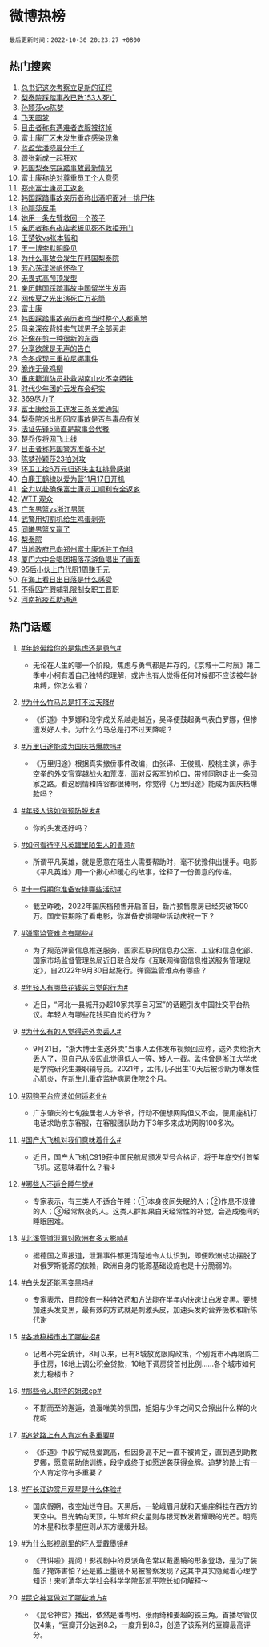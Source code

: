# 微博热榜

`最后更新时间：2022-10-30 20:23:27 +0800`

## 热门搜索

1. [总书记这次考察立足新的征程](https://m.weibo.cn/search?containerid=100103type%3D1%26t%3D10%26q%3D%23%E6%80%BB%E4%B9%A6%E8%AE%B0%E8%BF%99%E6%AC%A1%E8%80%83%E5%AF%9F%E7%AB%8B%E8%B6%B3%E6%96%B0%E7%9A%84%E5%BE%81%E7%A8%8B%23&stream_entry_id=51&isnewpage=1&extparam=seat%3D1%26c_type%3D51%26filter_type%3Drealtimehot%26pos%3D0%26dgr%3D0%26cate%3D10103%26display_time%3D1667132605%26pre_seqid%3D166713260552604172298&luicode=10000011&lfid=106003type%253D25%2526t%253D3%2526disable_hot%253D1%2526filter_type%253Drealtimehot)
1. [梨泰院踩踏事故已致153人死亡](https://m.weibo.cn/search?containerid=100103type%3D1%26t%3D10%26q%3D%23%E6%A2%A8%E6%B3%B0%E9%99%A2%E8%B8%A9%E8%B8%8F%E4%BA%8B%E6%95%85%E5%B7%B2%E8%87%B4153%E4%BA%BA%E6%AD%BB%E4%BA%A1%23&stream_entry_id=31&isnewpage=1&extparam=seat%3D1%26realpos%3D1%26pos%3D0%26band_rank%3D1%26dgr%3D0%26flag%3D2%26c_type%3D31%26q%3D%2523%25E6%25A2%25A8%25E6%25B3%25B0%25E9%2599%25A2%25E8%25B8%25A9%25E8%25B8%258F%25E4%25BA%258B%25E6%2595%2585%25E5%25B7%25B2%25E8%2587%25B4153%25E4%25BA%25BA%25E6%25AD%25BB%25E4%25BA%25A1%2523%26filter_type%3Drealtimehot%26cate%3D0%26lcate%3D5001%26display_time%3D1667132605%26pre_seqid%3D166713260552604172298&luicode=10000011&lfid=106003type%253D25%2526t%253D3%2526disable_hot%253D1%2526filter_type%253Drealtimehot)
1. [孙颖莎vs陈梦](https://m.weibo.cn/search?containerid=100103type%3D1%26t%3D10%26q%3D%23%E5%AD%99%E9%A2%96%E8%8E%8Evs%E9%99%88%E6%A2%A6%23&stream_entry_id=31&isnewpage=1&extparam=seat%3D1%26realpos%3D2%26pos%3D1%26band_rank%3D2%26dgr%3D0%26flag%3D0%26c_type%3D31%26q%3D%2523%25E5%25AD%2599%25E9%25A2%2596%25E8%258E%258Evs%25E9%2599%2588%25E6%25A2%25A6%2523%26filter_type%3Drealtimehot%26cate%3D0%26lcate%3D5001%26display_time%3D1667132605%26pre_seqid%3D166713260552604172298&luicode=10000011&lfid=106003type%253D25%2526t%253D3%2526disable_hot%253D1%2526filter_type%253Drealtimehot)
1. [飞天圆梦](https://m.weibo.cn/search?containerid=100103type%3D1%26t%3D10%26q%3D%23%E9%A3%9E%E5%A4%A9%E5%9C%86%E6%A2%A6%23&stream_entry_id=31&isnewpage=1&extparam=seat%3D1%26realpos%3D3%26pos%3D2%26band_rank%3D3%26dgr%3D0%26flag%3D0%26c_type%3D31%26q%3D%2523%25E9%25A3%259E%25E5%25A4%25A9%25E5%259C%2586%25E6%25A2%25A6%2523%26filter_type%3Drealtimehot%26cate%3D0%26lcate%3D5001%26display_time%3D1667132605%26pre_seqid%3D166713260552604172298&luicode=10000011&lfid=106003type%253D25%2526t%253D3%2526disable_hot%253D1%2526filter_type%253Drealtimehot)
1. [目击者称有遇难者衣服被挤掉](https://m.weibo.cn/search?containerid=100103type%3D1%26t%3D10%26q%3D%23%E7%9B%AE%E5%87%BB%E8%80%85%E7%A7%B0%E6%9C%89%E9%81%87%E9%9A%BE%E8%80%85%E8%A1%A3%E6%9C%8D%E8%A2%AB%E6%8C%A4%E6%8E%89%23&stream_entry_id=31&isnewpage=1&extparam=seat%3D1%26realpos%3D4%26pos%3D3%26band_rank%3D4%26dgr%3D0%26flag%3D1%26c_type%3D31%26q%3D%2523%25E7%259B%25AE%25E5%2587%25BB%25E8%2580%2585%25E7%25A7%25B0%25E6%259C%2589%25E9%2581%2587%25E9%259A%25BE%25E8%2580%2585%25E8%25A1%25A3%25E6%259C%258D%25E8%25A2%25AB%25E6%258C%25A4%25E6%258E%2589%2523%26filter_type%3Drealtimehot%26cate%3D0%26lcate%3D5001%26display_time%3D1667132605%26pre_seqid%3D166713260552604172298&luicode=10000011&lfid=106003type%253D25%2526t%253D3%2526disable_hot%253D1%2526filter_type%253Drealtimehot)
1. [富士康厂区未发生重症感染现象](https://m.weibo.cn/search?containerid=100103type%3D1%26t%3D10%26q%3D%23%E5%AF%8C%E5%A3%AB%E5%BA%B7%E5%8E%82%E5%8C%BA%E6%9C%AA%E5%8F%91%E7%94%9F%E9%87%8D%E7%97%87%E6%84%9F%E6%9F%93%E7%8E%B0%E8%B1%A1%23&stream_entry_id=31&isnewpage=1&extparam=seat%3D1%26realpos%3D5%26pos%3D4%26band_rank%3D5%26dgr%3D0%26flag%3D0%26c_type%3D31%26q%3D%2523%25E5%25AF%258C%25E5%25A3%25AB%25E5%25BA%25B7%25E5%258E%2582%25E5%258C%25BA%25E6%259C%25AA%25E5%258F%2591%25E7%2594%259F%25E9%2587%258D%25E7%2597%2587%25E6%2584%259F%25E6%259F%2593%25E7%258E%25B0%25E8%25B1%25A1%2523%26filter_type%3Drealtimehot%26cate%3D0%26lcate%3D5001%26display_time%3D1667132605%26pre_seqid%3D166713260552604172298&luicode=10000011&lfid=106003type%253D25%2526t%253D3%2526disable_hot%253D1%2526filter_type%253Drealtimehot)
1. [蓝盈莹潘晓晨分手了](https://m.weibo.cn/search?containerid=100103type%3D1%26t%3D10%26q%3D%23%E8%93%9D%E7%9B%88%E8%8E%B9%E6%BD%98%E6%99%93%E6%99%A8%E5%88%86%E6%89%8B%E4%BA%86%23&stream_entry_id=31&isnewpage=1&extparam=seat%3D1%26realpos%3D6%26pos%3D5%26band_rank%3D6%26dgr%3D0%26flag%3D2%26c_type%3D31%26q%3D%2523%25E8%2593%259D%25E7%259B%2588%25E8%258E%25B9%25E6%25BD%2598%25E6%2599%2593%25E6%2599%25A8%25E5%2588%2586%25E6%2589%258B%25E4%25BA%2586%2523%26filter_type%3Drealtimehot%26cate%3D0%26lcate%3D5001%26display_time%3D1667132605%26pre_seqid%3D166713260552604172298&luicode=10000011&lfid=106003type%253D25%2526t%253D3%2526disable_hot%253D1%2526filter_type%253Drealtimehot)
1. [跟张新成一起狂欢](https://m.weibo.cn/search?containerid=100103type%3D1%26t%3D10%26q%3D%23%E8%B7%9F%E5%BC%A0%E6%96%B0%E6%88%90%E4%B8%80%E8%B5%B7%E7%8B%82%E6%AC%A2%23&stream_entry_id=31&isnewpage=1&extparam=seat%3D1%26pos%3D6%26band_rank%3D7%26topic_ad%3D1%26dgr%3D0%26c_type%3D31%26q%3D%2523%25E8%25B7%259F%25E5%25BC%25A0%25E6%2596%25B0%25E6%2588%2590%25E4%25B8%2580%25E8%25B5%25B7%25E7%258B%2582%25E6%25AC%25A2%2523%26filter_type%3Drealtimehot%26cate%3D0%26lcate%3D5001%26adid%3D169384%26display_time%3D1667132605%26pre_seqid%3D166713260552604172298&luicode=10000011&lfid=106003type%253D25%2526t%253D3%2526disable_hot%253D1%2526filter_type%253Drealtimehot)
1. [韩国梨泰院踩踏事故最新情况](https://m.weibo.cn/search?containerid=100103type%3D1%26t%3D10%26q%3D%23%E9%9F%A9%E5%9B%BD%E6%A2%A8%E6%B3%B0%E9%99%A2%E8%B8%A9%E8%B8%8F%E4%BA%8B%E6%95%85%E6%9C%80%E6%96%B0%E6%83%85%E5%86%B5%23&stream_entry_id=31&isnewpage=1&extparam=seat%3D1%26realpos%3D7%26pos%3D7%26band_rank%3D7%26dgr%3D0%26flag%3D16%26c_type%3D31%26q%3D%2523%25E9%259F%25A9%25E5%259B%25BD%25E6%25A2%25A8%25E6%25B3%25B0%25E9%2599%25A2%25E8%25B8%25A9%25E8%25B8%258F%25E4%25BA%258B%25E6%2595%2585%25E6%259C%2580%25E6%2596%25B0%25E6%2583%2585%25E5%2586%25B5%2523%26filter_type%3Drealtimehot%26cate%3D0%26lcate%3D5001%26display_time%3D1667132605%26pre_seqid%3D166713260552604172298&luicode=10000011&lfid=106003type%253D25%2526t%253D3%2526disable_hot%253D1%2526filter_type%253Drealtimehot)
1. [富士康称绝对尊重员工个人意愿](https://m.weibo.cn/search?containerid=100103type%3D1%26t%3D10%26q%3D%23%E5%AF%8C%E5%A3%AB%E5%BA%B7%E7%A7%B0%E7%BB%9D%E5%AF%B9%E5%B0%8A%E9%87%8D%E5%91%98%E5%B7%A5%E4%B8%AA%E4%BA%BA%E6%84%8F%E6%84%BF%23&stream_entry_id=31&isnewpage=1&extparam=seat%3D1%26realpos%3D8%26pos%3D8%26band_rank%3D8%26dgr%3D0%26flag%3D0%26c_type%3D31%26q%3D%2523%25E5%25AF%258C%25E5%25A3%25AB%25E5%25BA%25B7%25E7%25A7%25B0%25E7%25BB%259D%25E5%25AF%25B9%25E5%25B0%258A%25E9%2587%258D%25E5%2591%2598%25E5%25B7%25A5%25E4%25B8%25AA%25E4%25BA%25BA%25E6%2584%258F%25E6%2584%25BF%2523%26filter_type%3Drealtimehot%26cate%3D0%26lcate%3D5001%26display_time%3D1667132605%26pre_seqid%3D166713260552604172298&luicode=10000011&lfid=106003type%253D25%2526t%253D3%2526disable_hot%253D1%2526filter_type%253Drealtimehot)
1. [郑州富士康员工返乡](https://m.weibo.cn/search?containerid=100103type%3D1%26t%3D10%26q%3D%23%E9%83%91%E5%B7%9E%E5%AF%8C%E5%A3%AB%E5%BA%B7%E5%91%98%E5%B7%A5%E8%BF%94%E4%B9%A1%23&stream_entry_id=31&isnewpage=1&extparam=seat%3D1%26realpos%3D9%26pos%3D9%26band_rank%3D9%26dgr%3D0%26flag%3D1%26c_type%3D31%26q%3D%2523%25E9%2583%2591%25E5%25B7%259E%25E5%25AF%258C%25E5%25A3%25AB%25E5%25BA%25B7%25E5%2591%2598%25E5%25B7%25A5%25E8%25BF%2594%25E4%25B9%25A1%2523%26filter_type%3Drealtimehot%26cate%3D0%26lcate%3D5001%26display_time%3D1667132605%26pre_seqid%3D166713260552604172298&luicode=10000011&lfid=106003type%253D25%2526t%253D3%2526disable_hot%253D1%2526filter_type%253Drealtimehot)
1. [韩国踩踏事故亲历者称出酒吧面对一排尸体](https://m.weibo.cn/search?containerid=100103type%3D1%26t%3D10%26q%3D%23%E9%9F%A9%E5%9B%BD%E8%B8%A9%E8%B8%8F%E4%BA%8B%E6%95%85%E4%BA%B2%E5%8E%86%E8%80%85%E7%A7%B0%E5%87%BA%E9%85%92%E5%90%A7%E9%9D%A2%E5%AF%B9%E4%B8%80%E6%8E%92%E5%B0%B8%E4%BD%93%23&stream_entry_id=31&isnewpage=1&extparam=seat%3D1%26realpos%3D10%26pos%3D10%26band_rank%3D10%26dgr%3D0%26flag%3D0%26c_type%3D31%26q%3D%2523%25E9%259F%25A9%25E5%259B%25BD%25E8%25B8%25A9%25E8%25B8%258F%25E4%25BA%258B%25E6%2595%2585%25E4%25BA%25B2%25E5%258E%2586%25E8%2580%2585%25E7%25A7%25B0%25E5%2587%25BA%25E9%2585%2592%25E5%2590%25A7%25E9%259D%25A2%25E5%25AF%25B9%25E4%25B8%2580%25E6%258E%2592%25E5%25B0%25B8%25E4%25BD%2593%2523%26filter_type%3Drealtimehot%26cate%3D0%26lcate%3D5001%26display_time%3D1667132605%26pre_seqid%3D166713260552604172298&luicode=10000011&lfid=106003type%253D25%2526t%253D3%2526disable_hot%253D1%2526filter_type%253Drealtimehot)
1. [孙颖莎反手](https://m.weibo.cn/search?containerid=100103type%3D1%26t%3D10%26q%3D%E5%AD%99%E9%A2%96%E8%8E%8E%E5%8F%8D%E6%89%8B&stream_entry_id=31&isnewpage=1&extparam=seat%3D1%26realpos%3D11%26pos%3D11%26band_rank%3D11%26dgr%3D0%26flag%3D1%26c_type%3D31%26q%3D%25E5%25AD%2599%25E9%25A2%2596%25E8%258E%258E%25E5%258F%258D%25E6%2589%258B%26filter_type%3Drealtimehot%26cate%3D0%26lcate%3D5001%26display_time%3D1667132605%26pre_seqid%3D166713260552604172298&luicode=10000011&lfid=106003type%253D25%2526t%253D3%2526disable_hot%253D1%2526filter_type%253Drealtimehot)
1. [她用一条左臂救回一个孩子](https://m.weibo.cn/search?containerid=100103type%3D1%26t%3D10%26q%3D%23%E5%A5%B9%E7%94%A8%E4%B8%80%E6%9D%A1%E5%B7%A6%E8%87%82%E6%95%91%E5%9B%9E%E4%B8%80%E4%B8%AA%E5%AD%A9%E5%AD%90%23&stream_entry_id=31&isnewpage=1&extparam=seat%3D1%26realpos%3D12%26pos%3D12%26band_rank%3D12%26dgr%3D0%26flag%3D0%26c_type%3D31%26q%3D%2523%25E5%25A5%25B9%25E7%2594%25A8%25E4%25B8%2580%25E6%259D%25A1%25E5%25B7%25A6%25E8%2587%2582%25E6%2595%2591%25E5%259B%259E%25E4%25B8%2580%25E4%25B8%25AA%25E5%25AD%25A9%25E5%25AD%2590%2523%26filter_type%3Drealtimehot%26cate%3D0%26lcate%3D5001%26display_time%3D1667132605%26pre_seqid%3D166713260552604172298&luicode=10000011&lfid=106003type%253D25%2526t%253D3%2526disable_hot%253D1%2526filter_type%253Drealtimehot)
1. [亲历者称有夜店老板见死不救拒开门](https://m.weibo.cn/search?containerid=100103type%3D1%26t%3D10%26q%3D%23%E4%BA%B2%E5%8E%86%E8%80%85%E7%A7%B0%E6%9C%89%E5%A4%9C%E5%BA%97%E8%80%81%E6%9D%BF%E8%A7%81%E6%AD%BB%E4%B8%8D%E6%95%91%E6%8B%92%E5%BC%80%E9%97%A8%23&stream_entry_id=31&isnewpage=1&extparam=seat%3D1%26realpos%3D13%26pos%3D13%26band_rank%3D13%26dgr%3D0%26flag%3D2%26c_type%3D31%26q%3D%2523%25E4%25BA%25B2%25E5%258E%2586%25E8%2580%2585%25E7%25A7%25B0%25E6%259C%2589%25E5%25A4%259C%25E5%25BA%2597%25E8%2580%2581%25E6%259D%25BF%25E8%25A7%2581%25E6%25AD%25BB%25E4%25B8%258D%25E6%2595%2591%25E6%258B%2592%25E5%25BC%2580%25E9%2597%25A8%2523%26filter_type%3Drealtimehot%26cate%3D0%26lcate%3D5001%26display_time%3D1667132605%26pre_seqid%3D166713260552604172298&luicode=10000011&lfid=106003type%253D25%2526t%253D3%2526disable_hot%253D1%2526filter_type%253Drealtimehot)
1. [王楚钦vs张本智和](https://m.weibo.cn/search?containerid=100103type%3D1%26t%3D10%26q%3D%23%E7%8E%8B%E6%A5%9A%E9%92%A6vs%E5%BC%A0%E6%9C%AC%E6%99%BA%E5%92%8C%23&stream_entry_id=31&isnewpage=1&extparam=seat%3D1%26realpos%3D14%26pos%3D14%26band_rank%3D14%26dgr%3D0%26flag%3D0%26c_type%3D31%26q%3D%2523%25E7%258E%258B%25E6%25A5%259A%25E9%2592%25A6vs%25E5%25BC%25A0%25E6%259C%25AC%25E6%2599%25BA%25E5%2592%258C%2523%26filter_type%3Drealtimehot%26cate%3D0%26lcate%3D5001%26display_time%3D1667132605%26pre_seqid%3D166713260552604172298&luicode=10000011&lfid=106003type%253D25%2526t%253D3%2526disable_hot%253D1%2526filter_type%253Drealtimehot)
1. [王一博李默明晚见](https://m.weibo.cn/search?containerid=100103type%3D1%26t%3D10%26q%3D%23%E7%8E%8B%E4%B8%80%E5%8D%9A%E6%9D%8E%E9%BB%98%E6%98%8E%E6%99%9A%E8%A7%81%23&stream_entry_id=31&isnewpage=1&extparam=seat%3D1%26realpos%3D15%26pos%3D15%26band_rank%3D15%26dgr%3D0%26flag%3D1%26c_type%3D31%26q%3D%2523%25E7%258E%258B%25E4%25B8%2580%25E5%258D%259A%25E6%259D%258E%25E9%25BB%2598%25E6%2598%258E%25E6%2599%259A%25E8%25A7%2581%2523%26filter_type%3Drealtimehot%26cate%3D0%26lcate%3D5001%26display_time%3D1667132605%26pre_seqid%3D166713260552604172298&luicode=10000011&lfid=106003type%253D25%2526t%253D3%2526disable_hot%253D1%2526filter_type%253Drealtimehot)
1. [为什么事故会发生在韩国梨泰院](https://m.weibo.cn/search?containerid=100103type%3D1%26t%3D10%26q%3D%23%E4%B8%BA%E4%BB%80%E4%B9%88%E4%BA%8B%E6%95%85%E4%BC%9A%E5%8F%91%E7%94%9F%E5%9C%A8%E9%9F%A9%E5%9B%BD%E6%A2%A8%E6%B3%B0%E9%99%A2%23&stream_entry_id=31&isnewpage=1&extparam=seat%3D1%26realpos%3D16%26pos%3D16%26band_rank%3D16%26dgr%3D0%26flag%3D0%26c_type%3D31%26q%3D%2523%25E4%25B8%25BA%25E4%25BB%2580%25E4%25B9%2588%25E4%25BA%258B%25E6%2595%2585%25E4%25BC%259A%25E5%258F%2591%25E7%2594%259F%25E5%259C%25A8%25E9%259F%25A9%25E5%259B%25BD%25E6%25A2%25A8%25E6%25B3%25B0%25E9%2599%25A2%2523%26filter_type%3Drealtimehot%26cate%3D0%26lcate%3D5001%26display_time%3D1667132605%26pre_seqid%3D166713260552604172298&luicode=10000011&lfid=106003type%253D25%2526t%253D3%2526disable_hot%253D1%2526filter_type%253Drealtimehot)
1. [芳心荡漾张帆怀孕了](https://m.weibo.cn/search?containerid=100103type%3D1%26t%3D10%26q%3D%23%E8%8A%B3%E5%BF%83%E8%8D%A1%E6%BC%BE%E5%BC%A0%E5%B8%86%E6%80%80%E5%AD%95%E4%BA%86%23&stream_entry_id=31&isnewpage=1&extparam=seat%3D1%26realpos%3D17%26pos%3D17%26band_rank%3D17%26dgr%3D0%26flag%3D0%26c_type%3D31%26q%3D%2523%25E8%258A%25B3%25E5%25BF%2583%25E8%258D%25A1%25E6%25BC%25BE%25E5%25BC%25A0%25E5%25B8%2586%25E6%2580%2580%25E5%25AD%2595%25E4%25BA%2586%2523%26filter_type%3Drealtimehot%26cate%3D0%26lcate%3D5001%26display_time%3D1667132605%26pre_seqid%3D166713260552604172298&luicode=10000011&lfid=106003type%253D25%2526t%253D3%2526disable_hot%253D1%2526filter_type%253Drealtimehot)
1. [无畏式高颅顶发型](https://m.weibo.cn/search?containerid=100103type%3D1%26t%3D10%26q%3D%23%E6%97%A0%E7%95%8F%E5%BC%8F%E9%AB%98%E9%A2%85%E9%A1%B6%E5%8F%91%E5%9E%8B%23&stream_entry_id=31&isnewpage=1&extparam=seat%3D1%26realpos%3D18%26pos%3D18%26band_rank%3D18%26dgr%3D0%26flag%3D1%26c_type%3D31%26q%3D%2523%25E6%2597%25A0%25E7%2595%258F%25E5%25BC%258F%25E9%25AB%2598%25E9%25A2%2585%25E9%25A1%25B6%25E5%258F%2591%25E5%259E%258B%2523%26filter_type%3Drealtimehot%26cate%3D0%26lcate%3D5001%26display_time%3D1667132605%26pre_seqid%3D166713260552604172298&luicode=10000011&lfid=106003type%253D25%2526t%253D3%2526disable_hot%253D1%2526filter_type%253Drealtimehot)
1. [亲历韩国踩踏事故中国留学生发声](https://m.weibo.cn/search?containerid=100103type%3D1%26t%3D10%26q%3D%23%E4%BA%B2%E5%8E%86%E9%9F%A9%E5%9B%BD%E8%B8%A9%E8%B8%8F%E4%BA%8B%E6%95%85%E4%B8%AD%E5%9B%BD%E7%95%99%E5%AD%A6%E7%94%9F%E5%8F%91%E5%A3%B0%23&stream_entry_id=31&isnewpage=1&extparam=seat%3D1%26realpos%3D19%26pos%3D19%26band_rank%3D19%26dgr%3D0%26flag%3D1%26c_type%3D31%26q%3D%2523%25E4%25BA%25B2%25E5%258E%2586%25E9%259F%25A9%25E5%259B%25BD%25E8%25B8%25A9%25E8%25B8%258F%25E4%25BA%258B%25E6%2595%2585%25E4%25B8%25AD%25E5%259B%25BD%25E7%2595%2599%25E5%25AD%25A6%25E7%2594%259F%25E5%258F%2591%25E5%25A3%25B0%2523%26filter_type%3Drealtimehot%26cate%3D0%26lcate%3D5001%26display_time%3D1667132605%26pre_seqid%3D166713260552604172298&luicode=10000011&lfid=106003type%253D25%2526t%253D3%2526disable_hot%253D1%2526filter_type%253Drealtimehot)
1. [网传夏之光出演死亡万花筒](https://m.weibo.cn/search?containerid=100103type%3D1%26t%3D10%26q%3D%23%E7%BD%91%E4%BC%A0%E5%A4%8F%E4%B9%8B%E5%85%89%E5%87%BA%E6%BC%94%E6%AD%BB%E4%BA%A1%E4%B8%87%E8%8A%B1%E7%AD%92%23&stream_entry_id=31&isnewpage=1&extparam=seat%3D1%26realpos%3D20%26pos%3D20%26band_rank%3D20%26dgr%3D0%26flag%3D0%26c_type%3D31%26q%3D%2523%25E7%25BD%2591%25E4%25BC%25A0%25E5%25A4%258F%25E4%25B9%258B%25E5%2585%2589%25E5%2587%25BA%25E6%25BC%2594%25E6%25AD%25BB%25E4%25BA%25A1%25E4%25B8%2587%25E8%258A%25B1%25E7%25AD%2592%2523%26filter_type%3Drealtimehot%26cate%3D0%26lcate%3D5001%26display_time%3D1667132605%26pre_seqid%3D166713260552604172298&luicode=10000011&lfid=106003type%253D25%2526t%253D3%2526disable_hot%253D1%2526filter_type%253Drealtimehot)
1. [富士康](https://m.weibo.cn/search?containerid=100103type%3D1%26t%3D10%26q%3D%E5%AF%8C%E5%A3%AB%E5%BA%B7&stream_entry_id=31&isnewpage=1&extparam=seat%3D1%26realpos%3D21%26pos%3D21%26band_rank%3D21%26dgr%3D0%26flag%3D2%26c_type%3D31%26q%3D%25E5%25AF%258C%25E5%25A3%25AB%25E5%25BA%25B7%26filter_type%3Drealtimehot%26cate%3D0%26lcate%3D5001%26display_time%3D1667132605%26pre_seqid%3D166713260552604172298&luicode=10000011&lfid=106003type%253D25%2526t%253D3%2526disable_hot%253D1%2526filter_type%253Drealtimehot)
1. [韩国踩踏事故亲历者称当时整个人都离地](https://m.weibo.cn/search?containerid=100103type%3D1%26t%3D10%26q%3D%23%E9%9F%A9%E5%9B%BD%E8%B8%A9%E8%B8%8F%E4%BA%8B%E6%95%85%E4%BA%B2%E5%8E%86%E8%80%85%E7%A7%B0%E5%BD%93%E6%97%B6%E6%95%B4%E4%B8%AA%E4%BA%BA%E9%83%BD%E7%A6%BB%E5%9C%B0%23&stream_entry_id=31&isnewpage=1&extparam=seat%3D1%26realpos%3D22%26pos%3D22%26band_rank%3D22%26dgr%3D0%26flag%3D0%26c_type%3D31%26q%3D%2523%25E9%259F%25A9%25E5%259B%25BD%25E8%25B8%25A9%25E8%25B8%258F%25E4%25BA%258B%25E6%2595%2585%25E4%25BA%25B2%25E5%258E%2586%25E8%2580%2585%25E7%25A7%25B0%25E5%25BD%2593%25E6%2597%25B6%25E6%2595%25B4%25E4%25B8%25AA%25E4%25BA%25BA%25E9%2583%25BD%25E7%25A6%25BB%25E5%259C%25B0%2523%26filter_type%3Drealtimehot%26cate%3D0%26lcate%3D5001%26display_time%3D1667132605%26pre_seqid%3D166713260552604172298&luicode=10000011&lfid=106003type%253D25%2526t%253D3%2526disable_hot%253D1%2526filter_type%253Drealtimehot)
1. [母亲深夜背娃卖气球男子全部买走](https://m.weibo.cn/search?containerid=100103type%3D1%26t%3D10%26q%3D%23%E6%AF%8D%E4%BA%B2%E6%B7%B1%E5%A4%9C%E8%83%8C%E5%A8%83%E5%8D%96%E6%B0%94%E7%90%83%E7%94%B7%E5%AD%90%E5%85%A8%E9%83%A8%E4%B9%B0%E8%B5%B0%23&stream_entry_id=31&isnewpage=1&extparam=seat%3D1%26realpos%3D23%26pos%3D23%26band_rank%3D23%26dgr%3D0%26flag%3D0%26c_type%3D31%26q%3D%2523%25E6%25AF%258D%25E4%25BA%25B2%25E6%25B7%25B1%25E5%25A4%259C%25E8%2583%258C%25E5%25A8%2583%25E5%258D%2596%25E6%25B0%2594%25E7%2590%2583%25E7%2594%25B7%25E5%25AD%2590%25E5%2585%25A8%25E9%2583%25A8%25E4%25B9%25B0%25E8%25B5%25B0%2523%26filter_type%3Drealtimehot%26cate%3D0%26lcate%3D5001%26display_time%3D1667132605%26pre_seqid%3D166713260552604172298&luicode=10000011&lfid=106003type%253D25%2526t%253D3%2526disable_hot%253D1%2526filter_type%253Drealtimehot)
1. [好像在剪一种很新的东西](https://m.weibo.cn/search?containerid=100103type%3D1%26t%3D10%26q%3D%23%E5%A5%BD%E5%83%8F%E5%9C%A8%E5%89%AA%E4%B8%80%E7%A7%8D%E5%BE%88%E6%96%B0%E7%9A%84%E4%B8%9C%E8%A5%BF%23&stream_entry_id=31&isnewpage=1&extparam=seat%3D1%26realpos%3D24%26pos%3D24%26band_rank%3D24%26dgr%3D0%26flag%3D1%26c_type%3D31%26q%3D%2523%25E5%25A5%25BD%25E5%2583%258F%25E5%259C%25A8%25E5%2589%25AA%25E4%25B8%2580%25E7%25A7%258D%25E5%25BE%2588%25E6%2596%25B0%25E7%259A%2584%25E4%25B8%259C%25E8%25A5%25BF%2523%26filter_type%3Drealtimehot%26cate%3D0%26lcate%3D5001%26display_time%3D1667132605%26pre_seqid%3D166713260552604172298&luicode=10000011&lfid=106003type%253D25%2526t%253D3%2526disable_hot%253D1%2526filter_type%253Drealtimehot)
1. [分享欲就是无声的告白](https://m.weibo.cn/search?containerid=100103type%3D1%26t%3D10%26q%3D%23%E5%88%86%E4%BA%AB%E6%AC%B2%E5%B0%B1%E6%98%AF%E6%97%A0%E5%A3%B0%E7%9A%84%E5%91%8A%E7%99%BD%23&stream_entry_id=31&isnewpage=1&extparam=seat%3D1%26realpos%3D25%26pos%3D25%26band_rank%3D25%26dgr%3D0%26flag%3D1%26c_type%3D31%26q%3D%2523%25E5%2588%2586%25E4%25BA%25AB%25E6%25AC%25B2%25E5%25B0%25B1%25E6%2598%25AF%25E6%2597%25A0%25E5%25A3%25B0%25E7%259A%2584%25E5%2591%258A%25E7%2599%25BD%2523%26filter_type%3Drealtimehot%26cate%3D0%26lcate%3D5001%26display_time%3D1667132605%26pre_seqid%3D166713260552604172298&luicode=10000011&lfid=106003type%253D25%2526t%253D3%2526disable_hot%253D1%2526filter_type%253Drealtimehot)
1. [今冬或现三重拉尼娜事件](https://m.weibo.cn/search?containerid=100103type%3D1%26t%3D10%26q%3D%23%E4%BB%8A%E5%86%AC%E6%88%96%E7%8E%B0%E4%B8%89%E9%87%8D%E6%8B%89%E5%B0%BC%E5%A8%9C%E4%BA%8B%E4%BB%B6%23&stream_entry_id=31&isnewpage=1&extparam=seat%3D1%26realpos%3D26%26pos%3D26%26band_rank%3D26%26dgr%3D0%26flag%3D1%26c_type%3D31%26q%3D%2523%25E4%25BB%258A%25E5%2586%25AC%25E6%2588%2596%25E7%258E%25B0%25E4%25B8%2589%25E9%2587%258D%25E6%258B%2589%25E5%25B0%25BC%25E5%25A8%259C%25E4%25BA%258B%25E4%25BB%25B6%2523%26filter_type%3Drealtimehot%26cate%3D0%26lcate%3D5001%26display_time%3D1667132605%26pre_seqid%3D166713260552604172298&luicode=10000011&lfid=106003type%253D25%2526t%253D3%2526disable_hot%253D1%2526filter_type%253Drealtimehot)
1. [脆炸无骨鸡柳](https://m.weibo.cn/search?containerid=100103type%3D1%26t%3D10%26q%3D%23%E8%84%86%E7%82%B8%E6%97%A0%E9%AA%A8%E9%B8%A1%E6%9F%B3%23&stream_entry_id=31&isnewpage=1&extparam=seat%3D1%26realpos%3D27%26pos%3D27%26band_rank%3D27%26dgr%3D0%26flag%3D0%26c_type%3D31%26q%3D%2523%25E8%2584%2586%25E7%2582%25B8%25E6%2597%25A0%25E9%25AA%25A8%25E9%25B8%25A1%25E6%259F%25B3%2523%26filter_type%3Drealtimehot%26cate%3D0%26lcate%3D5001%26display_time%3D1667132605%26pre_seqid%3D166713260552604172298&luicode=10000011&lfid=106003type%253D25%2526t%253D3%2526disable_hot%253D1%2526filter_type%253Drealtimehot)
1. [重庆籍消防员扑救湖南山火不幸牺牲](https://m.weibo.cn/search?containerid=100103type%3D1%26t%3D10%26q%3D%23%E9%87%8D%E5%BA%86%E7%B1%8D%E6%B6%88%E9%98%B2%E5%91%98%E6%89%91%E6%95%91%E6%B9%96%E5%8D%97%E5%B1%B1%E7%81%AB%E4%B8%8D%E5%B9%B8%E7%89%BA%E7%89%B2%23&stream_entry_id=31&isnewpage=1&extparam=seat%3D1%26realpos%3D28%26pos%3D28%26band_rank%3D28%26dgr%3D0%26flag%3D1%26c_type%3D31%26q%3D%2523%25E9%2587%258D%25E5%25BA%2586%25E7%25B1%258D%25E6%25B6%2588%25E9%2598%25B2%25E5%2591%2598%25E6%2589%2591%25E6%2595%2591%25E6%25B9%2596%25E5%258D%2597%25E5%25B1%25B1%25E7%2581%25AB%25E4%25B8%258D%25E5%25B9%25B8%25E7%2589%25BA%25E7%2589%25B2%2523%26filter_type%3Drealtimehot%26cate%3D0%26lcate%3D5001%26display_time%3D1667132605%26pre_seqid%3D166713260552604172298&luicode=10000011&lfid=106003type%253D25%2526t%253D3%2526disable_hot%253D1%2526filter_type%253Drealtimehot)
1. [时代少年团的云发布会纪实](https://m.weibo.cn/search?containerid=100103type%3D1%26t%3D10%26q%3D%23%E6%97%B6%E4%BB%A3%E5%B0%91%E5%B9%B4%E5%9B%A2%E7%9A%84%E4%BA%91%E5%8F%91%E5%B8%83%E4%BC%9A%E7%BA%AA%E5%AE%9E%23&stream_entry_id=31&isnewpage=1&extparam=seat%3D1%26realpos%3D29%26pos%3D29%26band_rank%3D29%26dgr%3D0%26flag%3D1%26c_type%3D31%26q%3D%2523%25E6%2597%25B6%25E4%25BB%25A3%25E5%25B0%2591%25E5%25B9%25B4%25E5%259B%25A2%25E7%259A%2584%25E4%25BA%2591%25E5%258F%2591%25E5%25B8%2583%25E4%25BC%259A%25E7%25BA%25AA%25E5%25AE%259E%2523%26filter_type%3Drealtimehot%26cate%3D0%26lcate%3D5001%26display_time%3D1667132605%26pre_seqid%3D166713260552604172298&luicode=10000011&lfid=106003type%253D25%2526t%253D3%2526disable_hot%253D1%2526filter_type%253Drealtimehot)
1. [369尽力了](https://m.weibo.cn/search?containerid=100103type%3D1%26t%3D10%26q%3D%23369%E5%B0%BD%E5%8A%9B%E4%BA%86%23&stream_entry_id=31&isnewpage=1&extparam=seat%3D1%26realpos%3D30%26pos%3D30%26band_rank%3D30%26dgr%3D0%26flag%3D0%26c_type%3D31%26q%3D%2523369%25E5%25B0%25BD%25E5%258A%259B%25E4%25BA%2586%2523%26filter_type%3Drealtimehot%26cate%3D0%26lcate%3D5001%26display_time%3D1667132605%26pre_seqid%3D166713260552604172298&luicode=10000011&lfid=106003type%253D25%2526t%253D3%2526disable_hot%253D1%2526filter_type%253Drealtimehot)
1. [富士康给员工连发三条关爱通知](https://m.weibo.cn/search?containerid=100103type%3D1%26t%3D10%26q%3D%23%E5%AF%8C%E5%A3%AB%E5%BA%B7%E7%BB%99%E5%91%98%E5%B7%A5%E8%BF%9E%E5%8F%91%E4%B8%89%E6%9D%A1%E5%85%B3%E7%88%B1%E9%80%9A%E7%9F%A5%23&stream_entry_id=31&isnewpage=1&extparam=seat%3D1%26realpos%3D31%26pos%3D31%26band_rank%3D31%26dgr%3D0%26flag%3D0%26c_type%3D31%26q%3D%2523%25E5%25AF%258C%25E5%25A3%25AB%25E5%25BA%25B7%25E7%25BB%2599%25E5%2591%2598%25E5%25B7%25A5%25E8%25BF%259E%25E5%258F%2591%25E4%25B8%2589%25E6%259D%25A1%25E5%2585%25B3%25E7%2588%25B1%25E9%2580%259A%25E7%259F%25A5%2523%26filter_type%3Drealtimehot%26cate%3D0%26lcate%3D5001%26display_time%3D1667132605%26pre_seqid%3D166713260552604172298&luicode=10000011&lfid=106003type%253D25%2526t%253D3%2526disable_hot%253D1%2526filter_type%253Drealtimehot)
1. [梨泰院派出所回应事故是否与毒品有关](https://m.weibo.cn/search?containerid=100103type%3D1%26t%3D10%26q%3D%23%E6%A2%A8%E6%B3%B0%E9%99%A2%E6%B4%BE%E5%87%BA%E6%89%80%E5%9B%9E%E5%BA%94%E4%BA%8B%E6%95%85%E6%98%AF%E5%90%A6%E4%B8%8E%E6%AF%92%E5%93%81%E6%9C%89%E5%85%B3%23&stream_entry_id=31&isnewpage=1&extparam=seat%3D1%26realpos%3D32%26pos%3D32%26band_rank%3D32%26dgr%3D0%26flag%3D0%26c_type%3D31%26q%3D%2523%25E6%25A2%25A8%25E6%25B3%25B0%25E9%2599%25A2%25E6%25B4%25BE%25E5%2587%25BA%25E6%2589%2580%25E5%259B%259E%25E5%25BA%2594%25E4%25BA%258B%25E6%2595%2585%25E6%2598%25AF%25E5%2590%25A6%25E4%25B8%258E%25E6%25AF%2592%25E5%2593%2581%25E6%259C%2589%25E5%2585%25B3%2523%26filter_type%3Drealtimehot%26cate%3D0%26lcate%3D5001%26display_time%3D1667132605%26pre_seqid%3D166713260552604172298&luicode=10000011&lfid=106003type%253D25%2526t%253D3%2526disable_hot%253D1%2526filter_type%253Drealtimehot)
1. [法证先锋5简直是故事会代餐](https://m.weibo.cn/search?containerid=100103type%3D1%26t%3D10%26q%3D%23%E6%B3%95%E8%AF%81%E5%85%88%E9%94%8B5%E7%AE%80%E7%9B%B4%E6%98%AF%E6%95%85%E4%BA%8B%E4%BC%9A%E4%BB%A3%E9%A4%90%23&stream_entry_id=31&isnewpage=1&extparam=seat%3D1%26realpos%3D33%26pos%3D33%26band_rank%3D33%26dgr%3D0%26flag%3D0%26c_type%3D31%26q%3D%2523%25E6%25B3%2595%25E8%25AF%2581%25E5%2585%2588%25E9%2594%258B5%25E7%25AE%2580%25E7%259B%25B4%25E6%2598%25AF%25E6%2595%2585%25E4%25BA%258B%25E4%25BC%259A%25E4%25BB%25A3%25E9%25A4%2590%2523%26filter_type%3Drealtimehot%26cate%3D0%26lcate%3D5001%26display_time%3D1667132605%26pre_seqid%3D166713260552604172298&luicode=10000011&lfid=106003type%253D25%2526t%253D3%2526disable_hot%253D1%2526filter_type%253Drealtimehot)
1. [楚乔传将网飞上线](https://m.weibo.cn/search?containerid=100103type%3D1%26t%3D10%26q%3D%23%E6%A5%9A%E4%B9%94%E4%BC%A0%E5%B0%86%E7%BD%91%E9%A3%9E%E4%B8%8A%E7%BA%BF%23&stream_entry_id=31&isnewpage=1&extparam=seat%3D1%26realpos%3D34%26pos%3D34%26band_rank%3D34%26dgr%3D0%26flag%3D0%26c_type%3D31%26q%3D%2523%25E6%25A5%259A%25E4%25B9%2594%25E4%25BC%25A0%25E5%25B0%2586%25E7%25BD%2591%25E9%25A3%259E%25E4%25B8%258A%25E7%25BA%25BF%2523%26filter_type%3Drealtimehot%26cate%3D0%26lcate%3D5001%26display_time%3D1667132605%26pre_seqid%3D166713260552604172298&luicode=10000011&lfid=106003type%253D25%2526t%253D3%2526disable_hot%253D1%2526filter_type%253Drealtimehot)
1. [目击者称韩国警方准备不足](https://m.weibo.cn/search?containerid=100103type%3D1%26t%3D10%26q%3D%23%E7%9B%AE%E5%87%BB%E8%80%85%E7%A7%B0%E9%9F%A9%E5%9B%BD%E8%AD%A6%E6%96%B9%E5%87%86%E5%A4%87%E4%B8%8D%E8%B6%B3%23&stream_entry_id=31&isnewpage=1&extparam=seat%3D1%26realpos%3D35%26pos%3D35%26band_rank%3D35%26dgr%3D0%26flag%3D0%26c_type%3D31%26q%3D%2523%25E7%259B%25AE%25E5%2587%25BB%25E8%2580%2585%25E7%25A7%25B0%25E9%259F%25A9%25E5%259B%25BD%25E8%25AD%25A6%25E6%2596%25B9%25E5%2587%2586%25E5%25A4%2587%25E4%25B8%258D%25E8%25B6%25B3%2523%26filter_type%3Drealtimehot%26cate%3D0%26lcate%3D5001%26display_time%3D1667132605%26pre_seqid%3D166713260552604172298&luicode=10000011&lfid=106003type%253D25%2526t%253D3%2526disable_hot%253D1%2526filter_type%253Drealtimehot)
1. [陈梦孙颖莎23拍对攻](https://m.weibo.cn/search?containerid=100103type%3D1%26t%3D10%26q%3D%23%E9%99%88%E6%A2%A6%E5%AD%99%E9%A2%96%E8%8E%8E23%E6%8B%8D%E5%AF%B9%E6%94%BB%23&stream_entry_id=31&isnewpage=1&extparam=seat%3D1%26realpos%3D36%26pos%3D36%26band_rank%3D36%26dgr%3D0%26flag%3D1%26c_type%3D31%26q%3D%2523%25E9%2599%2588%25E6%25A2%25A6%25E5%25AD%2599%25E9%25A2%2596%25E8%258E%258E23%25E6%258B%258D%25E5%25AF%25B9%25E6%2594%25BB%2523%26filter_type%3Drealtimehot%26cate%3D0%26lcate%3D5001%26display_time%3D1667132605%26pre_seqid%3D166713260552604172298&luicode=10000011&lfid=106003type%253D25%2526t%253D3%2526disable_hot%253D1%2526filter_type%253Drealtimehot)
1. [环卫工捡6万元归还失主扛排骨感谢](https://m.weibo.cn/search?containerid=100103type%3D1%26t%3D10%26q%3D%23%E7%8E%AF%E5%8D%AB%E5%B7%A5%E6%8D%A16%E4%B8%87%E5%85%83%E5%BD%92%E8%BF%98%E5%A4%B1%E4%B8%BB%E6%89%9B%E6%8E%92%E9%AA%A8%E6%84%9F%E8%B0%A2%23&stream_entry_id=31&isnewpage=1&extparam=seat%3D1%26realpos%3D37%26pos%3D37%26band_rank%3D37%26dgr%3D0%26flag%3D0%26c_type%3D31%26q%3D%2523%25E7%258E%25AF%25E5%258D%25AB%25E5%25B7%25A5%25E6%258D%25A16%25E4%25B8%2587%25E5%2585%2583%25E5%25BD%2592%25E8%25BF%2598%25E5%25A4%25B1%25E4%25B8%25BB%25E6%2589%259B%25E6%258E%2592%25E9%25AA%25A8%25E6%2584%259F%25E8%25B0%25A2%2523%26filter_type%3Drealtimehot%26cate%3D0%26lcate%3D5001%26display_time%3D1667132605%26pre_seqid%3D166713260552604172298&luicode=10000011&lfid=106003type%253D25%2526t%253D3%2526disable_hot%253D1%2526filter_type%253Drealtimehot)
1. [白鹿王鹤棣以爱为营11月17日开机](https://m.weibo.cn/search?containerid=100103type%3D1%26t%3D10%26q%3D%23%E7%99%BD%E9%B9%BF%E7%8E%8B%E9%B9%A4%E6%A3%A3%E4%BB%A5%E7%88%B1%E4%B8%BA%E8%90%A511%E6%9C%8817%E6%97%A5%E5%BC%80%E6%9C%BA%23&stream_entry_id=31&isnewpage=1&extparam=seat%3D1%26realpos%3D38%26pos%3D38%26band_rank%3D38%26dgr%3D0%26flag%3D0%26c_type%3D31%26q%3D%2523%25E7%2599%25BD%25E9%25B9%25BF%25E7%258E%258B%25E9%25B9%25A4%25E6%25A3%25A3%25E4%25BB%25A5%25E7%2588%25B1%25E4%25B8%25BA%25E8%2590%25A511%25E6%259C%258817%25E6%2597%25A5%25E5%25BC%2580%25E6%259C%25BA%2523%26filter_type%3Drealtimehot%26cate%3D0%26lcate%3D5001%26display_time%3D1667132605%26pre_seqid%3D166713260552604172298&luicode=10000011&lfid=106003type%253D25%2526t%253D3%2526disable_hot%253D1%2526filter_type%253Drealtimehot)
1. [全力以赴确保富士康员工顺利安全返乡](https://m.weibo.cn/search?containerid=100103type%3D1%26t%3D10%26q%3D%23%E5%85%A8%E5%8A%9B%E4%BB%A5%E8%B5%B4%E7%A1%AE%E4%BF%9D%E5%AF%8C%E5%A3%AB%E5%BA%B7%E5%91%98%E5%B7%A5%E9%A1%BA%E5%88%A9%E5%AE%89%E5%85%A8%E8%BF%94%E4%B9%A1%23&stream_entry_id=31&isnewpage=1&extparam=seat%3D1%26realpos%3D39%26pos%3D39%26band_rank%3D39%26dgr%3D0%26flag%3D0%26c_type%3D31%26q%3D%2523%25E5%2585%25A8%25E5%258A%259B%25E4%25BB%25A5%25E8%25B5%25B4%25E7%25A1%25AE%25E4%25BF%259D%25E5%25AF%258C%25E5%25A3%25AB%25E5%25BA%25B7%25E5%2591%2598%25E5%25B7%25A5%25E9%25A1%25BA%25E5%2588%25A9%25E5%25AE%2589%25E5%2585%25A8%25E8%25BF%2594%25E4%25B9%25A1%2523%26filter_type%3Drealtimehot%26cate%3D0%26lcate%3D5001%26display_time%3D1667132605%26pre_seqid%3D166713260552604172298&luicode=10000011&lfid=106003type%253D25%2526t%253D3%2526disable_hot%253D1%2526filter_type%253Drealtimehot)
1. [WTT 观众](https://m.weibo.cn/search?containerid=100103type%3D1%26t%3D10%26q%3DWTT+%E8%A7%82%E4%BC%97&stream_entry_id=31&isnewpage=1&extparam=seat%3D1%26realpos%3D40%26pos%3D40%26band_rank%3D40%26dgr%3D0%26flag%3D1%26c_type%3D31%26q%3DWTT%2520%25E8%25A7%2582%25E4%25BC%2597%26filter_type%3Drealtimehot%26cate%3D0%26lcate%3D5001%26display_time%3D1667132605%26pre_seqid%3D166713260552604172298&luicode=10000011&lfid=106003type%253D25%2526t%253D3%2526disable_hot%253D1%2526filter_type%253Drealtimehot)
1. [广东男篮vs浙江男篮](https://m.weibo.cn/search?containerid=100103type%3D1%26t%3D10%26q%3D%23%E5%B9%BF%E4%B8%9C%E7%94%B7%E7%AF%AEvs%E6%B5%99%E6%B1%9F%E7%94%B7%E7%AF%AE%23&stream_entry_id=31&isnewpage=1&extparam=seat%3D1%26realpos%3D41%26pos%3D41%26band_rank%3D41%26dgr%3D0%26flag%3D1%26c_type%3D31%26q%3D%2523%25E5%25B9%25BF%25E4%25B8%259C%25E7%2594%25B7%25E7%25AF%25AEvs%25E6%25B5%2599%25E6%25B1%259F%25E7%2594%25B7%25E7%25AF%25AE%2523%26filter_type%3Drealtimehot%26cate%3D0%26lcate%3D5001%26display_time%3D1667132605%26pre_seqid%3D166713260552604172298&luicode=10000011&lfid=106003type%253D25%2526t%253D3%2526disable_hot%253D1%2526filter_type%253Drealtimehot)
1. [武警用切割机给生鸡蛋剥壳](https://m.weibo.cn/search?containerid=100103type%3D1%26t%3D10%26q%3D%23%E6%AD%A6%E8%AD%A6%E7%94%A8%E5%88%87%E5%89%B2%E6%9C%BA%E7%BB%99%E7%94%9F%E9%B8%A1%E8%9B%8B%E5%89%A5%E5%A3%B3%23&stream_entry_id=31&isnewpage=1&extparam=seat%3D1%26realpos%3D42%26pos%3D42%26band_rank%3D42%26dgr%3D0%26flag%3D0%26c_type%3D31%26q%3D%2523%25E6%25AD%25A6%25E8%25AD%25A6%25E7%2594%25A8%25E5%2588%2587%25E5%2589%25B2%25E6%259C%25BA%25E7%25BB%2599%25E7%2594%259F%25E9%25B8%25A1%25E8%259B%258B%25E5%2589%25A5%25E5%25A3%25B3%2523%26filter_type%3Drealtimehot%26cate%3D0%26lcate%3D5001%26display_time%3D1667132605%26pre_seqid%3D166713260552604172298&luicode=10000011&lfid=106003type%253D25%2526t%253D3%2526disable_hot%253D1%2526filter_type%253Drealtimehot)
1. [同曦男篮又赢了](https://m.weibo.cn/search?containerid=100103type%3D1%26t%3D10%26q%3D%23%E5%90%8C%E6%9B%A6%E7%94%B7%E7%AF%AE%E5%8F%88%E8%B5%A2%E4%BA%86%23&stream_entry_id=31&isnewpage=1&extparam=seat%3D1%26realpos%3D43%26pos%3D43%26band_rank%3D43%26dgr%3D0%26flag%3D0%26c_type%3D31%26q%3D%2523%25E5%2590%258C%25E6%259B%25A6%25E7%2594%25B7%25E7%25AF%25AE%25E5%258F%2588%25E8%25B5%25A2%25E4%25BA%2586%2523%26filter_type%3Drealtimehot%26cate%3D0%26lcate%3D5001%26display_time%3D1667132605%26pre_seqid%3D166713260552604172298&luicode=10000011&lfid=106003type%253D25%2526t%253D3%2526disable_hot%253D1%2526filter_type%253Drealtimehot)
1. [梨泰院](https://m.weibo.cn/search?containerid=100103type%3D1%26t%3D10%26q%3D%23%E6%A2%A8%E6%B3%B0%E9%99%A2%23&stream_entry_id=31&isnewpage=1&extparam=seat%3D1%26realpos%3D44%26pos%3D44%26band_rank%3D44%26dgr%3D0%26flag%3D0%26c_type%3D31%26q%3D%2523%25E6%25A2%25A8%25E6%25B3%25B0%25E9%2599%25A2%2523%26filter_type%3Drealtimehot%26cate%3D0%26lcate%3D5001%26display_time%3D1667132605%26pre_seqid%3D166713260552604172298&luicode=10000011&lfid=106003type%253D25%2526t%253D3%2526disable_hot%253D1%2526filter_type%253Drealtimehot)
1. [当地政府已向郑州富士康派驻工作组](https://m.weibo.cn/search?containerid=100103type%3D1%26t%3D10%26q%3D%23%E5%BD%93%E5%9C%B0%E6%94%BF%E5%BA%9C%E5%B7%B2%E5%90%91%E9%83%91%E5%B7%9E%E5%AF%8C%E5%A3%AB%E5%BA%B7%E6%B4%BE%E9%A9%BB%E5%B7%A5%E4%BD%9C%E7%BB%84%23&stream_entry_id=31&isnewpage=1&extparam=seat%3D1%26realpos%3D45%26pos%3D45%26band_rank%3D45%26dgr%3D0%26flag%3D0%26c_type%3D31%26q%3D%2523%25E5%25BD%2593%25E5%259C%25B0%25E6%2594%25BF%25E5%25BA%259C%25E5%25B7%25B2%25E5%2590%2591%25E9%2583%2591%25E5%25B7%259E%25E5%25AF%258C%25E5%25A3%25AB%25E5%25BA%25B7%25E6%25B4%25BE%25E9%25A9%25BB%25E5%25B7%25A5%25E4%25BD%259C%25E7%25BB%2584%2523%26filter_type%3Drealtimehot%26cate%3D0%26lcate%3D5001%26display_time%3D1667132605%26pre_seqid%3D166713260552604172298&luicode=10000011&lfid=106003type%253D25%2526t%253D3%2526disable_hot%253D1%2526filter_type%253Drealtimehot)
1. [厦门六中合唱团把落花游鱼唱出了画面](https://m.weibo.cn/search?containerid=100103type%3D1%26t%3D10%26q%3D%23%E5%8E%A6%E9%97%A8%E5%85%AD%E4%B8%AD%E5%90%88%E5%94%B1%E5%9B%A2%E6%8A%8A%E8%90%BD%E8%8A%B1%E6%B8%B8%E9%B1%BC%E5%94%B1%E5%87%BA%E4%BA%86%E7%94%BB%E9%9D%A2%23&stream_entry_id=31&isnewpage=1&extparam=seat%3D1%26realpos%3D46%26pos%3D46%26band_rank%3D46%26dgr%3D0%26flag%3D0%26c_type%3D31%26q%3D%2523%25E5%258E%25A6%25E9%2597%25A8%25E5%2585%25AD%25E4%25B8%25AD%25E5%2590%2588%25E5%2594%25B1%25E5%259B%25A2%25E6%258A%258A%25E8%2590%25BD%25E8%258A%25B1%25E6%25B8%25B8%25E9%25B1%25BC%25E5%2594%25B1%25E5%2587%25BA%25E4%25BA%2586%25E7%2594%25BB%25E9%259D%25A2%2523%26filter_type%3Drealtimehot%26cate%3D0%26lcate%3D5001%26display_time%3D1667132605%26pre_seqid%3D166713260552604172298&luicode=10000011&lfid=106003type%253D25%2526t%253D3%2526disable_hot%253D1%2526filter_type%253Drealtimehot)
1. [95后小伙上门代厨1周赚千元](https://m.weibo.cn/search?containerid=100103type%3D1%26t%3D10%26q%3D%2395%E5%90%8E%E5%B0%8F%E4%BC%99%E4%B8%8A%E9%97%A8%E4%BB%A3%E5%8E%A81%E5%91%A8%E8%B5%9A%E5%8D%83%E5%85%83%23&stream_entry_id=31&isnewpage=1&extparam=seat%3D1%26realpos%3D47%26pos%3D47%26band_rank%3D47%26dgr%3D0%26flag%3D1%26c_type%3D31%26q%3D%252395%25E5%2590%258E%25E5%25B0%258F%25E4%25BC%2599%25E4%25B8%258A%25E9%2597%25A8%25E4%25BB%25A3%25E5%258E%25A81%25E5%2591%25A8%25E8%25B5%259A%25E5%258D%2583%25E5%2585%2583%2523%26filter_type%3Drealtimehot%26cate%3D0%26lcate%3D5001%26display_time%3D1667132605%26pre_seqid%3D166713260552604172298&luicode=10000011&lfid=106003type%253D25%2526t%253D3%2526disable_hot%253D1%2526filter_type%253Drealtimehot)
1. [在海上看日出日落是什么感受](https://m.weibo.cn/search?containerid=100103type%3D1%26t%3D10%26q%3D%23%E5%9C%A8%E6%B5%B7%E4%B8%8A%E7%9C%8B%E6%97%A5%E5%87%BA%E6%97%A5%E8%90%BD%E6%98%AF%E4%BB%80%E4%B9%88%E6%84%9F%E5%8F%97%23&stream_entry_id=31&isnewpage=1&extparam=seat%3D1%26realpos%3D48%26pos%3D48%26band_rank%3D48%26dgr%3D0%26flag%3D1%26c_type%3D31%26q%3D%2523%25E5%259C%25A8%25E6%25B5%25B7%25E4%25B8%258A%25E7%259C%258B%25E6%2597%25A5%25E5%2587%25BA%25E6%2597%25A5%25E8%2590%25BD%25E6%2598%25AF%25E4%25BB%2580%25E4%25B9%2588%25E6%2584%259F%25E5%258F%2597%2523%26filter_type%3Drealtimehot%26cate%3D0%26lcate%3D5001%26display_time%3D1667132605%26pre_seqid%3D166713260552604172298&luicode=10000011&lfid=106003type%253D25%2526t%253D3%2526disable_hot%253D1%2526filter_type%253Drealtimehot)
1. [不得因产假哺乳限制女职工晋职](https://m.weibo.cn/search?containerid=100103type%3D1%26t%3D10%26q%3D%23%E4%B8%8D%E5%BE%97%E5%9B%A0%E4%BA%A7%E5%81%87%E5%93%BA%E4%B9%B3%E9%99%90%E5%88%B6%E5%A5%B3%E8%81%8C%E5%B7%A5%E6%99%8B%E8%81%8C%23&stream_entry_id=31&isnewpage=1&extparam=seat%3D1%26realpos%3D49%26pos%3D49%26band_rank%3D49%26dgr%3D0%26flag%3D0%26c_type%3D31%26q%3D%2523%25E4%25B8%258D%25E5%25BE%2597%25E5%259B%25A0%25E4%25BA%25A7%25E5%2581%2587%25E5%2593%25BA%25E4%25B9%25B3%25E9%2599%2590%25E5%2588%25B6%25E5%25A5%25B3%25E8%2581%258C%25E5%25B7%25A5%25E6%2599%258B%25E8%2581%258C%2523%26filter_type%3Drealtimehot%26cate%3D0%26lcate%3D5001%26display_time%3D1667132605%26pre_seqid%3D166713260552604172298&luicode=10000011&lfid=106003type%253D25%2526t%253D3%2526disable_hot%253D1%2526filter_type%253Drealtimehot)
1. [河南抗疫互助通道](https://m.weibo.cn/search?containerid=100103type%3D1%26t%3D10%26q%3D%23%E6%B2%B3%E5%8D%97%E6%8A%97%E7%96%AB%E4%BA%92%E5%8A%A9%E9%80%9A%E9%81%93%23&stream_entry_id=31&isnewpage=1&extparam=seat%3D1%26realpos%3D50%26pos%3D50%26band_rank%3D50%26dgr%3D0%26flag%3D0%26c_type%3D31%26q%3D%2523%25E6%25B2%25B3%25E5%258D%2597%25E6%258A%2597%25E7%2596%25AB%25E4%25BA%2592%25E5%258A%25A9%25E9%2580%259A%25E9%2581%2593%2523%26filter_type%3Drealtimehot%26cate%3D0%26lcate%3D5001%26display_time%3D1667132605%26pre_seqid%3D166713260552604172298&luicode=10000011&lfid=106003type%253D25%2526t%253D3%2526disable_hot%253D1%2526filter_type%253Drealtimehot)

## 热门话题

1. [#年龄带给你的是焦虑还是勇气#](https://m.weibo.cn/search?containerid=231522type%3D1%26t%3D10%26q%3D%23%E5%B9%B4%E9%BE%84%E5%B8%A6%E7%BB%99%E4%BD%A0%E7%9A%84%E6%98%AF%E7%84%A6%E8%99%91%E8%BF%98%E6%98%AF%E5%8B%87%E6%B0%94%23&stream_entry_id=128&isnewpage=1&extparam=seat%3D1%26c_type%3D128%26lcate%3D5004%26dgr%3D0%26cate%3D5004%26unitid%3D1664619638229%26pos%3D1-0-0%26display_time%3D1667132606%26pre_seqid%3D16671326068820429142211&luicode=10000011&lfid=231648_-_4)
    - 无论在人生的哪一个阶段，焦虑与勇气都是并存的，《京城十二时辰》第二季中小柯有着自己独特的理解，或许也有人觉得任何时候都不应该被年龄束缚，你怎么看？

1. [#为什么竹马总是打不过天降#](https://m.weibo.cn/search?containerid=231522type%3D1%26t%3D10%26q%3D%23%E4%B8%BA%E4%BB%80%E4%B9%88%E7%AB%B9%E9%A9%AC%E6%80%BB%E6%98%AF%E6%89%93%E4%B8%8D%E8%BF%87%E5%A4%A9%E9%99%8D%23&stream_entry_id=128&isnewpage=1&extparam=seat%3D1%26c_type%3D128%26lcate%3D5004%26dgr%3D0%26cate%3D5004%26unitid%3D1664771724501%26pos%3D1-0-1%26display_time%3D1667132606%26pre_seqid%3D16671326068820429142211&luicode=10000011&lfid=231648_-_4)
    - 《炽道》中罗娜和段宇成关系越走越近，吴泽便鼓起勇气表白罗娜，但惨遭发好人卡。为什么竹马总是打不过天降呢？

1. [#万里归途能成为国庆档爆款吗#](https://m.weibo.cn/search?containerid=231522type%3D1%26t%3D10%26q%3D%23%E4%B8%87%E9%87%8C%E5%BD%92%E9%80%94%E8%83%BD%E6%88%90%E4%B8%BA%E5%9B%BD%E5%BA%86%E6%A1%A3%E7%88%86%E6%AC%BE%E5%90%97%23&stream_entry_id=128&isnewpage=1&extparam=seat%3D1%26c_type%3D128%26lcate%3D5004%26dgr%3D0%26cate%3D5004%26unitid%3D44847%26pos%3D1-0-2%26display_time%3D1667132606%26pre_seqid%3D16671326068820429142211&luicode=10000011&lfid=231648_-_4)
    - 《万里归途》根据真实撤侨事件改编，由张译、王俊凯、殷桃主演，赤手空拳的外交官穿越战火和荒漠，面对反叛军的枪口，带领同胞走出一条回家之路。看这剧情和阵容都很棒啊，你觉得《万里归途》能成为国庆档爆款吗？

1. [#年轻人该如何预防脱发#](https://m.weibo.cn/search?containerid=231522type%3D1%26t%3D10%26q%3D%23%E5%B9%B4%E8%BD%BB%E4%BA%BA%E8%AF%A5%E5%A6%82%E4%BD%95%E9%A2%84%E9%98%B2%E8%84%B1%E5%8F%91%23&stream_entry_id=128&isnewpage=1&extparam=seat%3D1%26c_type%3D128%26lcate%3D5004%26dgr%3D0%26cate%3D5004%26unitid%3D44834%26pos%3D1-0-3%26display_time%3D1667132606%26pre_seqid%3D16671326068820429142211&luicode=10000011&lfid=231648_-_4)
    - 你的头发还好吗？

1. [#如何看待平凡英雄里陌生人的善意#](https://m.weibo.cn/search?containerid=231522type%3D1%26t%3D10%26q%3D%23%E5%A6%82%E4%BD%95%E7%9C%8B%E5%BE%85%E5%B9%B3%E5%87%A1%E8%8B%B1%E9%9B%84%E9%87%8C%E9%99%8C%E7%94%9F%E4%BA%BA%E7%9A%84%E5%96%84%E6%84%8F%23&stream_entry_id=128&isnewpage=1&extparam=seat%3D1%26c_type%3D128%26lcate%3D5004%26dgr%3D0%26cate%3D5004%26unitid%3D1664717126325%26pos%3D1-0-4%26display_time%3D1667132606%26pre_seqid%3D16671326068820429142211&luicode=10000011&lfid=231648_-_4)
    - 所谓平凡英雄，就是愿意在陌生人需要帮助时，毫不犹豫伸出援手。电影《平凡英雄》用一个揪心却暖心的故事，诠释了一份善意的传递。

1. [#十一假期你准备安排哪些活动#](https://m.weibo.cn/search?containerid=231522type%3D1%26t%3D10%26q%3D%23%E5%8D%81%E4%B8%80%E5%81%87%E6%9C%9F%E4%BD%A0%E5%87%86%E5%A4%87%E5%AE%89%E6%8E%92%E5%93%AA%E4%BA%9B%E6%B4%BB%E5%8A%A8%23&stream_entry_id=128&isnewpage=1&extparam=seat%3D1%26c_type%3D128%26lcate%3D5004%26dgr%3D0%26cate%3D5004%26unitid%3D44829%26pos%3D1-0-5%26display_time%3D1667132606%26pre_seqid%3D16671326068820429142211&luicode=10000011&lfid=231648_-_4)
    - 截至昨晚，2022年国庆档预售开启首日，新片预售票房已经突破1500万。国庆假期除了看电影，你准备安排哪些活动庆祝一下？

1. [#弹窗监管难点有哪些#](https://m.weibo.cn/search?containerid=231522type%3D1%26t%3D10%26q%3D%23%E5%BC%B9%E7%AA%97%E7%9B%91%E7%AE%A1%E9%9A%BE%E7%82%B9%E6%9C%89%E5%93%AA%E4%BA%9B%23&stream_entry_id=128&isnewpage=1&extparam=seat%3D1%26c_type%3D128%26lcate%3D5004%26dgr%3D0%26cate%3D5004%26unitid%3D44839%26pos%3D1-0-6%26display_time%3D1667132606%26pre_seqid%3D16671326068820429142211&luicode=10000011&lfid=231648_-_4)
    - 为了规范弹窗信息推送服务，国家互联网信息办公室、工业和信息化部、国家市场监督管理总局近日联合发布《互联网弹窗信息推送服务管理规定》，自2022年9月30日起施行。弹窗监管难点有哪些？

1. [#年轻人有哪些花钱买自觉的行为#](https://m.weibo.cn/search?containerid=231522type%3D1%26t%3D10%26q%3D%23%E5%B9%B4%E8%BD%BB%E4%BA%BA%E6%9C%89%E5%93%AA%E4%BA%9B%E8%8A%B1%E9%92%B1%E4%B9%B0%E8%87%AA%E8%A7%89%E7%9A%84%E8%A1%8C%E4%B8%BA%23&stream_entry_id=128&isnewpage=1&extparam=seat%3D1%26c_type%3D128%26lcate%3D5004%26dgr%3D0%26cate%3D5004%26unitid%3D44838%26pos%3D1-0-7%26display_time%3D1667132606%26pre_seqid%3D16671326068820429142211&luicode=10000011&lfid=231648_-_4)
    - 近日，“河北一县城开办超10家共享自习室”的话题引发中国社交平台热议。年轻人有哪些花钱买自觉的行为？

1. [#为什么有的人觉得送外卖丢人#](https://m.weibo.cn/search?containerid=231522type%3D1%26t%3D10%26q%3D%23%E4%B8%BA%E4%BB%80%E4%B9%88%E6%9C%89%E7%9A%84%E4%BA%BA%E8%A7%89%E5%BE%97%E9%80%81%E5%A4%96%E5%8D%96%E4%B8%A2%E4%BA%BA%23&stream_entry_id=128&isnewpage=1&extparam=seat%3D1%26c_type%3D128%26lcate%3D5004%26dgr%3D0%26cate%3D5004%26unitid%3D44828%26pos%3D1-0-8%26display_time%3D1667132606%26pre_seqid%3D16671326068820429142211&luicode=10000011&lfid=231648_-_4)
    - 9月21日，“浙大博士生送外卖”当事人孟伟发布视频回应称，送外卖给浙大丢人了，但自己从没因此觉得低人一等、矮人一截。孟伟曾是浙江大学求是学院研究生兼职辅导员。2021年，孟伟儿子出生10天后被诊断为爆发性心肌炎，在新生儿重症监护病房住院2个月。

1. [#网购平台应该如何适老化#](https://m.weibo.cn/search?containerid=231522type%3D1%26t%3D10%26q%3D%23%E7%BD%91%E8%B4%AD%E5%B9%B3%E5%8F%B0%E5%BA%94%E8%AF%A5%E5%A6%82%E4%BD%95%E9%80%82%E8%80%81%E5%8C%96%23&stream_entry_id=128&isnewpage=1&extparam=seat%3D1%26c_type%3D128%26lcate%3D5004%26dgr%3D0%26cate%3D5004%26unitid%3D44831%26pos%3D1-0-9%26display_time%3D1667132606%26pre_seqid%3D16671326068820429142211&luicode=10000011&lfid=231648_-_4)
    - 广东肇庆的七旬独居老人方爷爷，行动不便想网购但又不会，便用座机打电话求助京东客服，在客服团队助力下3年多来成功网购100多次。

1. [#国产大飞机对我们意味着什么#](https://m.weibo.cn/search?containerid=231522type%3D1%26t%3D10%26q%3D%23%E5%9B%BD%E4%BA%A7%E5%A4%A7%E9%A3%9E%E6%9C%BA%E5%AF%B9%E6%88%91%E4%BB%AC%E6%84%8F%E5%91%B3%E7%9D%80%E4%BB%80%E4%B9%88%23&stream_entry_id=128&isnewpage=1&extparam=seat%3D1%26c_type%3D128%26lcate%3D5004%26dgr%3D0%26cate%3D5004%26unitid%3D1664783133342%26pos%3D1-0-10%26display_time%3D1667132606%26pre_seqid%3D16671326068820429142211&luicode=10000011&lfid=231648_-_4)
    - 近日，国产大飞机C919获中国民航局颁发型号合格证，将于年底交付首架飞机。这意味着什么？看↓

1. [#哪些人不适合睡午觉#](https://m.weibo.cn/search?containerid=231522type%3D1%26t%3D10%26q%3D%23%E5%93%AA%E4%BA%9B%E4%BA%BA%E4%B8%8D%E9%80%82%E5%90%88%E7%9D%A1%E5%8D%88%E8%A7%89%23&stream_entry_id=128&isnewpage=1&extparam=seat%3D1%26c_type%3D128%26lcate%3D5004%26dgr%3D0%26cate%3D5004%26unitid%3D44843%26pos%3D1-0-11%26display_time%3D1667132606%26pre_seqid%3D16671326068820429142211&luicode=10000011&lfid=231648_-_4)
    - 专家表示，有三类人不适合午睡：①本身夜间失眠的人；②作息不规律的人；③经常熬夜的人。这类人群如果白天经常性的补觉，会造成晚间的睡眠困难。

1. [#北溪管道泄漏对欧洲有多大影响#](https://m.weibo.cn/search?containerid=231522type%3D1%26t%3D10%26q%3D%23%E5%8C%97%E6%BA%AA%E7%AE%A1%E9%81%93%E6%B3%84%E6%BC%8F%E5%AF%B9%E6%AC%A7%E6%B4%B2%E6%9C%89%E5%A4%9A%E5%A4%A7%E5%BD%B1%E5%93%8D%23&stream_entry_id=128&isnewpage=1&extparam=seat%3D1%26c_type%3D128%26lcate%3D5004%26dgr%3D0%26cate%3D5004%26unitid%3D44832%26pos%3D1-0-12%26display_time%3D1667132606%26pre_seqid%3D16671326068820429142211&luicode=10000011&lfid=231648_-_4)
    - 据德国之声报道，泄漏事件都更清楚地令人认识到，即便欧洲成功摆脱了对俄罗斯能源的依赖，欧洲自身的能源基础设施也是十分脆弱的。

1. [#白头发还能再变黑吗#](https://m.weibo.cn/search?containerid=231522type%3D1%26t%3D10%26q%3D%23%E7%99%BD%E5%A4%B4%E5%8F%91%E8%BF%98%E8%83%BD%E5%86%8D%E5%8F%98%E9%BB%91%E5%90%97%23&stream_entry_id=128&isnewpage=1&extparam=seat%3D1%26c_type%3D128%26lcate%3D5004%26dgr%3D0%26cate%3D5004%26unitid%3D44830%26pos%3D1-0-13%26display_time%3D1667132606%26pre_seqid%3D16671326068820429142211&luicode=10000011&lfid=231648_-_4)
    - 专家表示，目前没有一种特效药和方法能在半年内快速让白发变黑。要想加速头发变黑，最有效的方式就是刺激头皮，加速头发的营养吸收和新陈代谢

1. [#各地稳楼市出了哪些招#](https://m.weibo.cn/search?containerid=231522type%3D1%26t%3D10%26q%3D%23%E5%90%84%E5%9C%B0%E7%A8%B3%E6%A5%BC%E5%B8%82%E5%87%BA%E4%BA%86%E5%93%AA%E4%BA%9B%E6%8B%9B%23&stream_entry_id=128&isnewpage=1&extparam=seat%3D1%26c_type%3D128%26lcate%3D5004%26dgr%3D0%26cate%3D5004%26unitid%3D44840%26pos%3D1-0-14%26display_time%3D1667132606%26pre_seqid%3D16671326068820429142211&luicode=10000011&lfid=231648_-_4)
    - 记者不完全统计，8月以来，已有8城放宽限购政策，个别城市不再限购二手住房，16地上调公积金贷款，10地下调房贷首付比例……各个城市如何发力稳楼市？

1. [#那些令人期待的姐弟cp#](https://m.weibo.cn/search?containerid=231522type%3D1%26t%3D10%26q%3D%23%E9%82%A3%E4%BA%9B%E4%BB%A4%E4%BA%BA%E6%9C%9F%E5%BE%85%E7%9A%84%E5%A7%90%E5%BC%9Fcp%23&stream_entry_id=128&isnewpage=1&extparam=seat%3D1%26c_type%3D128%26lcate%3D5004%26dgr%3D0%26cate%3D5004%26unitid%3D44846%26pos%3D1-0-15%26display_time%3D1667132606%26pre_seqid%3D16671326068820429142211&luicode=10000011&lfid=231648_-_4)
    - 不期而至的邂逅，浪漫唯美的氛围，姐姐与少年之间又会擦出什么样的火花呢

1. [#追梦路上有人肯定有多重要#](https://m.weibo.cn/search?containerid=231522type%3D1%26t%3D10%26q%3D%23%E8%BF%BD%E6%A2%A6%E8%B7%AF%E4%B8%8A%E6%9C%89%E4%BA%BA%E8%82%AF%E5%AE%9A%E6%9C%89%E5%A4%9A%E9%87%8D%E8%A6%81%23&stream_entry_id=128&isnewpage=1&extparam=seat%3D1%26c_type%3D128%26lcate%3D5004%26dgr%3D0%26cate%3D5004%26unitid%3D1664625637915%26pos%3D1-0-16%26display_time%3D1667132606%26pre_seqid%3D16671326068820429142211&luicode=10000011&lfid=231648_-_4)
    - 《炽道》中段宇成热爱跳高，但因身高不足一直不被肯定，直到遇到助教罗娜，愿意帮助他训练，段宇成终于如愿逆袭获得金牌。追梦的路上有一个人肯定你有多重要？

1. [#在长江边赏月观星是什么体验#](https://m.weibo.cn/search?containerid=231522type%3D1%26t%3D10%26q%3D%23%E5%9C%A8%E9%95%BF%E6%B1%9F%E8%BE%B9%E8%B5%8F%E6%9C%88%E8%A7%82%E6%98%9F%E6%98%AF%E4%BB%80%E4%B9%88%E4%BD%93%E9%AA%8C%23&stream_entry_id=128&isnewpage=1&extparam=seat%3D1%26c_type%3D128%26lcate%3D5004%26dgr%3D0%26cate%3D5004%26unitid%3D1664715621418%26pos%3D1-0-17%26display_time%3D1667132606%26pre_seqid%3D16671326068820429142211&luicode=10000011&lfid=231648_-_4)
    - 国庆假期，夜空灿烂夺目。天黑后，一轮峨眉月就和天蝎座斜挂在西方的天空中。目光转向天顶，牛郎和织女星则与银河散发着耀眼的光芒。明亮的木星和秋季星座则从东方缓缓升起。

1. [#为什么影视剧里的坏人爱戴墨镜#](https://m.weibo.cn/search?containerid=231522type%3D1%26t%3D10%26q%3D%23%E4%B8%BA%E4%BB%80%E4%B9%88%E5%BD%B1%E8%A7%86%E5%89%A7%E9%87%8C%E7%9A%84%E5%9D%8F%E4%BA%BA%E7%88%B1%E6%88%B4%E5%A2%A8%E9%95%9C%23&stream_entry_id=128&isnewpage=1&extparam=seat%3D1%26c_type%3D128%26lcate%3D5004%26dgr%3D0%26cate%3D5004%26unitid%3D44848%26pos%3D1-0-18%26display_time%3D1667132606%26pre_seqid%3D16671326068820429142211&luicode=10000011&lfid=231648_-_4)
    - 《开讲啦》提问！影视剧中的反派角色常以戴墨镜的形象登场，是为了装酷？掩饰害怕？还是戴上墨镜不易被警察发现？这其中其实隐藏着心理学知识！来听清华大学社会科学学院彭凯平院长如何解释～

1. [#昆仑神宫做对了哪些地方#](https://m.weibo.cn/search?containerid=231522type%3D1%26t%3D10%26q%3D%23%E6%98%86%E4%BB%91%E7%A5%9E%E5%AE%AB%E5%81%9A%E5%AF%B9%E4%BA%86%E5%93%AA%E4%BA%9B%E5%9C%B0%E6%96%B9%23&stream_entry_id=128&isnewpage=1&extparam=seat%3D1%26c_type%3D128%26lcate%3D5004%26dgr%3D0%26cate%3D5004%26unitid%3D44841%26pos%3D1-0-19%26display_time%3D1667132606%26pre_seqid%3D16671326068820429142211&luicode=10000011&lfid=231648_-_4)
    - 《昆仑神宫》播出，依然是潘粤明、张雨绮和姜超的铁三角。首播尽管仅仅4集，“豆瓣开分达到8.2，一度升到8.3，创造了该系列的豆瓣最高评分。


